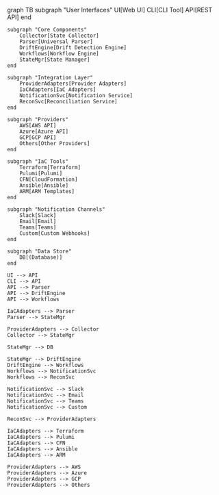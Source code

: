 graph TB
subgraph "User Interfaces"
UI[Web UI]
CLI[CLI Tool]
API[REST API]
end

    subgraph "Core Components"
        Collector[State Collector]
        Parser[Universal Parser]
        DriftEngine[Drift Detection Engine]
        Workflows[Workflow Engine]
        StateMgr[State Manager]
    end

    subgraph "Integration Layer"
        ProviderAdapters[Provider Adapters]
        IaCAdapters[IaC Adapters]
        NotificationSvc[Notification Service]
        ReconSvc[Reconciliation Service]
    end

    subgraph "Providers"
        AWS[AWS API]
        Azure[Azure API]
        GCP[GCP API]
        Others[Other Providers]
    end

    subgraph "IaC Tools"
        Terraform[Terraform]
        Pulumi[Pulumi]
        CFN[CloudFormation]
        Ansible[Ansible]
        ARM[ARM Templates]
    end

    subgraph "Notification Channels"
        Slack[Slack]
        Email[Email]
        Teams[Teams]
        Custom[Custom Webhooks]
    end

    subgraph "Data Store"
        DB[(Database)]
    end

    UI --> API
    CLI --> API
    API --> Parser
    API --> DriftEngine
    API --> Workflows

    IaCAdapters --> Parser
    Parser --> StateMgr

    ProviderAdapters --> Collector
    Collector --> StateMgr

    StateMgr --> DB

    StateMgr --> DriftEngine
    DriftEngine --> Workflows
    Workflows --> NotificationSvc
    Workflows --> ReconSvc

    NotificationSvc --> Slack
    NotificationSvc --> Email
    NotificationSvc --> Teams
    NotificationSvc --> Custom

    ReconSvc --> ProviderAdapters

    IaCAdapters --> Terraform
    IaCAdapters --> Pulumi
    IaCAdapters --> CFN
    IaCAdapters --> Ansible
    IaCAdapters --> ARM

    ProviderAdapters --> AWS
    ProviderAdapters --> Azure
    ProviderAdapters --> GCP
    ProviderAdapters --> Others
